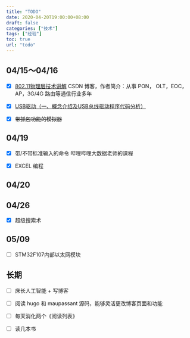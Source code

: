 ```yaml
---
title: "TODO"
date: 2020-04-20T19:00:00+08:00
draft: false
categories: ["技术"]
tags: ["经验"]
toc: true
url: "todo"
---
```


## 04/15～04/16

- [x] [802.11物理层技术讲解](https://blog.csdn.net/weixin_42353331/article/details/86504529) CSDN 博客，作者简介：从事 PON， OLT，EOC，AP，3G/4G 路由等通信行业多年
- [x] [USB驱动（一、概念介绍及USB总线驱动程序代码分析）](https://blog.csdn.net/study_deer/article/details/78480764)
- [x] ~~带抓包功能的模拟器~~



## 04/19

- [x] 带/不带标准输入的命令 哔哩哔哩大数据老师的课程
- [x] EXCEL 编程



## 04/20





## 04/26

- [x] 超级搜索术



## 05/09

- [ ] STM32F107内部以太网模块



## 长期

- [ ] 床长人工智能 + 写博客
- [ ] 阅读 hugo 和 maupassant 源码，能够灵活更改博客页面和功能
- [ ] 每天消化两个《阅读列表》
- [ ] 读几本书

